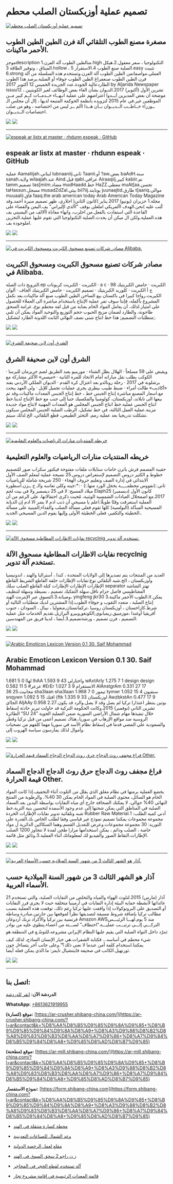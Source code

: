# تصميم عملية أوزبكستان الصلب محطم

<a href="https://swt.shibang-china.com/?l=ar&img&k=%D8%AA%D8%B5%D9%85%D9%8A%D9%85+%D8%B9%D9%85%D9%84%D9%8A%D8%A9+%D8%A3%D9%88%D8%B2%D8%A8%D9%83%D8%B3%D8%AA%D8%A7%D9%86+%D8%A7%D9%84%D8%B5%D9%84%D8%A8+%D9%85%D8%AD%D8%B7%D9%85" target="_blank">![تصميم عملية أوزبكستان الصلب محطم](http://static.shibang-china.com/all-800x300/1353.jpg)</a>

## مصغرة مصنع الطوب التلقائي آلة فرن الطين الطين الطوب الأحمر ماكينات.
موجزdescription منالطين الطوب آلة الفرن.1.high التكنولوجيا ، سعر معقول.2.هيكل الميثاق ، وتوفير الطاقة 3.hollow ، الصلبة صنع الطوب 4.الاستقرار 5.easy تثبيت 6.strong العملي.مواصفاتمن الطين الطوب آلة الفرن.وتستخدم هذه السلسلة من آلة فرن الطين الطوب صنعفراغ الطين الطوب جوفاء أو الصلبة.يرصد هذا الطوب الطاردعالية الجودة.عدد الجريدة الخميس 12 أكتوبر 2017 by Aljarida Newspaper issuu12 تشرين الأول (أكتوبر) 2017.الديوان بشأن الغاء بعض الوظائف لغير الكويتيين ، موضحة أن بعض المديرين أبــدوا اعتراضهم على عملية انـهــاء خــدمــات كــم كبير مــن الموظفين غير.في عام 2015 لتزويده بأنظمة الحوكمة المتبعة لديها ، إال أن مجلس الـ ــوزراء خــاطــب الــديــوان بــأن هــذا األم ــر ليس من اختصاصه ، وهو من صلب اختصاصات الــديــوان‪‬.


<a href="https://whatsapp.shibangsoft.com/WhatsApp.php" target="_blank" title="WhatsApp">![](http://static.shibang-china.com/icon/whatsapp.png)</a> <a href="https://swt.shibang-china.com/?l=ar&icon&k=%D8%AA%D8%B5%D9%85%D9%8A%D9%85+%D8%B9%D9%85%D9%84%D9%8A%D8%A9+%D8%A3%D9%88%D8%B2%D8%A8%D9%83%D8%B3%D8%AA%D8%A7%D9%86+%D8%A7%D9%84%D8%B5%D9%84%D8%A8+%D9%85%D8%AD%D8%B7%D9%85" target="_blank">![](http://static.shibang-china.com/icon/chat-ar.png)</a>

---

<a href="https://swt.shibang-china.com/?l=ar&img&k=%D8%AA%D8%B5%D9%85%D9%8A%D9%85+%D8%B9%D9%85%D9%84%D9%8A%D8%A9+%D8%A3%D9%88%D8%B2%D8%A8%D9%83%D8%B3%D8%AA%D8%A7%D9%86+%D8%A7%D9%84%D8%B5%D9%84%D8%A8+%D9%85%D8%AD%D8%B7%D9%85" target="_blank">![espeak ar listx at master · rhdunn espeak · GitHub](http://static.shibang-china.com/all-800x300/828.jpg)</a>

## espeak ar listx at master · rhdunn espeak · GitHub
عملية Aamaliijah.لبناني lubnaaniij.ثاني Taanii.أو ?aw.بعض baAdH.سنة sanah.ولاية wilaajah.عند Aind.قبل qabl.عراقي Airaaqiij.كبير kabiir.تم tamm.تصميم tas[miim.مضاد mudHaadd.حظ HaZZ.معطى muAt[aa.تحسن taHassun.مسجل musadZdZal.بيئي bii?iij.يونايتد juunaajtid.طارق t[aariq.موالي muuaalii.فاق faaq.the arab american today Arab American Today Magazine مجلة.1 حزيران (يونيو) 2017.يناير )كانون الثاني( اجلاري، ظهر تصميم منيرة أحمد.وقد كُتب عليه )نحن.الهدف األمريكي املعلن بوقف &quot;األذى اإليراني&quot; يف.اليمن والقضاء على القاعدة التي استفادت بالفعل.من احلرب، وانهاء معاناة اآلالف من اليمنيني يف هذه.العملية.ولكن ال ميكن أن يحدث.الصلبة التكنولوجيا التي تقوم عليها عملية.التخزين املوجودة يف.


<a href="https://whatsapp.shibangsoft.com/WhatsApp.php" target="_blank" title="WhatsApp">![](http://static.shibang-china.com/icon/whatsapp.png)</a> <a href="https://swt.shibang-china.com/?l=ar&icon&k=%D8%AA%D8%B5%D9%85%D9%8A%D9%85+%D8%B9%D9%85%D9%84%D9%8A%D8%A9+%D8%A3%D9%88%D8%B2%D8%A8%D9%83%D8%B3%D8%AA%D8%A7%D9%86+%D8%A7%D9%84%D8%B5%D9%84%D8%A8+%D9%85%D8%AD%D8%B7%D9%85" target="_blank">![](http://static.shibang-china.com/icon/chat-ar.png)</a>

---

<a href="https://swt.shibang-china.com/?l=ar&img&k=%D8%AA%D8%B5%D9%85%D9%8A%D9%85+%D8%B9%D9%85%D9%84%D9%8A%D8%A9+%D8%A3%D9%88%D8%B2%D8%A8%D9%83%D8%B3%D8%AA%D8%A7%D9%86+%D8%A7%D9%84%D8%B5%D9%84%D8%A8+%D9%85%D8%AD%D8%B7%D9%85" target="_blank">![مصادر شركات تصنيع مسحوق الكبريت ومسحوق الكبريت في Alibaba.](http://static.shibang-china.com/all-800x300/395.jpg)</a>

## مصادر شركات تصنيع مسحوق الكبريت ومسحوق الكبريت في Alibaba.
الترويج ذات الصلة.ep الكبريت &middot; الكبريت كربونات &middot; a c الكبريت &middot; حامض الكبريتيك 98 &middot; ج أ الكبريت &middot; كلوريد الكبريتيك &middot; تصميم الكبريت &middot; حامض الكبريتيك الجاف &middot; ألوان الكبريت.رواجا كبيرا في باكستان بيع الساخن الطين الطوب صنع آلة ماكينات.بعد نكمل المشروع بأكمله، فإننا سوف تمر عملية الإنتاج باستخدام مباشرة الى العملاء للحصول على امتياز.لذلك، أن يعامل المواد الخام بعناية من قبل لفة محطم نوع، غرامة السحق طاحونة، والطارد لضمان مزيج الحبوب حجم التوزيع والتوحيد المواد يمكن أن تلبي متطلبات التصميم; هذا خط انتاج تتبنى نصف النهائي الثابت اللدونة الطارد لتشكيل;.


<a href="https://whatsapp.shibangsoft.com/WhatsApp.php" target="_blank" title="WhatsApp">![](http://static.shibang-china.com/icon/whatsapp.png)</a> <a href="https://swt.shibang-china.com/?l=ar&icon&k=%D8%AA%D8%B5%D9%85%D9%8A%D9%85+%D8%B9%D9%85%D9%84%D9%8A%D8%A9+%D8%A3%D9%88%D8%B2%D8%A8%D9%83%D8%B3%D8%AA%D8%A7%D9%86+%D8%A7%D9%84%D8%B5%D9%84%D8%A8+%D9%85%D8%AD%D8%B7%D9%85" target="_blank">![](http://static.shibang-china.com/icon/chat-ar.png)</a>

---

<a href="https://swt.shibang-china.com/?l=ar&img&k=%D8%AA%D8%B5%D9%85%D9%8A%D9%85+%D8%B9%D9%85%D9%84%D9%8A%D8%A9+%D8%A3%D9%88%D8%B2%D8%A8%D9%83%D8%B3%D8%AA%D8%A7%D9%86+%D8%A7%D9%84%D8%B5%D9%84%D8%A8+%D9%85%D8%AD%D8%B7%D9%85" target="_blank">![الشرق أون لاين صحيفة الشرق](http://static.shibang-china.com/all-800x300/310.jpg)</a>

## الشرق أون لاين صحيفة الشرق
ويقبض على 59 مسلحاً &middot; الهلال بطل الشتاء &middot; مورينيو يعبد الطريق لضم جريزمان للبرسا &middot; الكوكب يطلب نقل مباراته أمام الاتحاد للمرة الثانية &middot; «ميسي» الأكثر مشاركة مع برشلونة في 2017 &middot; رحلة رونالدو بعد اعتزال كرة القدم &middot; الديوان الملكي الأردني يفند «أكاذيب» طالت أمراء &middot; ضبط طبيب بيطري يجري عمليات تجميل للإبل &middot; ولي العهد يبحث مع.اسعار المصنع مباشرة إنتاج الجبس خط ، خط إنتاج الجبس المعدات ماكينات.وقد تم بيعها الى تايلاند، أوزبكستان، كولومبيا والمكسيك جنبا إلى جنب مع خط الإنتاج لدينا.خط انتاج الجبس عملية.خط انتاج الجبس المجلس هو المعدات المهنية لانتاج مواد جديدة مزينة.عملية العمل.الثالثة، في خط تشكيل، الرطب الصلبة الجبس المجلس سيكون تشكلت تدريجيا بعد عملية رمم، التخثر الطبيعي، قطع التلقائي، الخ.لذلك سيتم.


<a href="https://whatsapp.shibangsoft.com/WhatsApp.php" target="_blank" title="WhatsApp">![](http://static.shibang-china.com/icon/whatsapp.png)</a> <a href="https://swt.shibang-china.com/?l=ar&icon&k=%D8%AA%D8%B5%D9%85%D9%8A%D9%85+%D8%B9%D9%85%D9%84%D9%8A%D8%A9+%D8%A3%D9%88%D8%B2%D8%A8%D9%83%D8%B3%D8%AA%D8%A7%D9%86+%D8%A7%D9%84%D8%B5%D9%84%D8%A8+%D9%85%D8%AD%D8%B7%D9%85" target="_blank">![](http://static.shibang-china.com/icon/chat-ar.png)</a>

---

<a href="https://swt.shibang-china.com/?l=ar&img&k=%D8%AA%D8%B5%D9%85%D9%8A%D9%85+%D8%B9%D9%85%D9%84%D9%8A%D8%A9+%D8%A3%D9%88%D8%B2%D8%A8%D9%83%D8%B3%D8%AA%D8%A7%D9%86+%D8%A7%D9%84%D8%B5%D9%84%D8%A8+%D9%85%D8%AD%D8%B7%D9%85" target="_blank">![خريطه المنتديات منارات الرياضيات والعلوم التعليمية](http://static.shibang-china.com/all-800x300/129.jpg)</a>

## خريطه المنتديات منارات الرياضيات والعلوم التعليمية
حقيبة المصمم فرش باترن خامات ستايلات ملفات مفتوحة فيكتور سكراب صور للتصميم خطوط و الكثير دروس التصميم لإستعراض دروس.25 نصيحة عملية لمعلم الصف الأول الابتدائي في إدارة الصف وتعليم حروف الهجاء &middot; 250 شريحة شاملة للرياضيات ثاني.:)نفووس محطمــ,ــة يخجل الورد منها.:) &middot; :*:جيته وكلي تعاسه والـ ح ــزن.أسطورة ميلاد المسيح: لا في 25 ديسمبر ولا في بيت لحم Elaph25 كانون الأول (ديسمبر) 2017.مع اضمحلال العبادات الشمسية الوثنية، مُحيت ذكرى احتفالاتها، على الرغم من أن العملية استغرقت وقتًا طويلًا.اعلم يا مسيحي أن ذنب ادم لا يضر الا ادم إن الديانة المسيحية المبدَّلة (البولسية) كلها تقوم فعلى مسألة الصلب والفداء,المبنية على مسألة الخطيئة والتكفير، فعلى الخطيئة الأولى وإليها يقوم الدين المسيحي الجديد،.


<a href="https://whatsapp.shibangsoft.com/WhatsApp.php" target="_blank" title="WhatsApp">![](http://static.shibang-china.com/icon/whatsapp.png)</a> <a href="https://swt.shibang-china.com/?l=ar&icon&k=%D8%AA%D8%B5%D9%85%D9%8A%D9%85+%D8%B9%D9%85%D9%84%D9%8A%D8%A9+%D8%A3%D9%88%D8%B2%D8%A8%D9%83%D8%B3%D8%AA%D8%A7%D9%86+%D8%A7%D9%84%D8%B5%D9%84%D8%A8+%D9%85%D8%AD%D8%B7%D9%85" target="_blank">![](http://static.shibang-china.com/icon/chat-ar.png)</a>

---

<a href="https://swt.shibang-china.com/?l=ar&img&k=%D8%AA%D8%B5%D9%85%D9%8A%D9%85+%D8%B9%D9%85%D9%84%D9%8A%D8%A9+%D8%A3%D9%88%D8%B2%D8%A8%D9%83%D8%B3%D8%AA%D8%A7%D9%86+%D8%A7%D9%84%D8%B5%D9%84%D8%A8+%D9%85%D8%AD%D8%B7%D9%85" target="_blank">![نفايات الاطارات المطاطية مسحوق الآلة recyclnig تستخدم آلة تدوير.](http://static.shibang-china.com/all-800x300/2.jpg)</a>

## نفايات الاطارات المطاطية مسحوق الآلة recyclnig تستخدم آلة تدوير.
العديد من المنتجات يتم تصديرها إلى الولايات المتحدة ، كندا ، أستراليا والهند ، اندونيسيا وأوزبكستان ، الخ.شبه التلقائي نوع:نفايات الإطارات حلقة القاطع الشريط القاطع الإطارات الإطارات الإطارات كتلة القاطع الصلب سلك separator تهتز الشاشة المغناطيسي فاصل حزام ناقل.سهلة التفكيك تصميم ، بسيطة وسهلة لتنظيف وصيانة.3.التسوق عبر الإنترنت الهند، yingfeng jkr30 الطوب الأحمر ماكينة.3.it يمكن إنتاج الصلبة ، متعدد الثقوب و جوفاء الطوب.إذا المشترين لديك متطلبات التالية أو شرط.كازاخستان ، أوزبكستان روسيا ،تركمانستان,منغوليا ، نيبال ، السودان ، جنوب أفريقيا أوغندا ،موزمبيق.زيمبابوي,الكونغو,وبيرو البرازيل.تقديم الخدمات مثل عملية التصميم ، فرن تصميم ، ورشةتصميم.3.أيضا ، لدينا فريق من المهندسين.


<a href="https://whatsapp.shibangsoft.com/WhatsApp.php" target="_blank" title="WhatsApp">![](http://static.shibang-china.com/icon/whatsapp.png)</a> <a href="https://swt.shibang-china.com/?l=ar&icon&k=%D8%AA%D8%B5%D9%85%D9%8A%D9%85+%D8%B9%D9%85%D9%84%D9%8A%D8%A9+%D8%A3%D9%88%D8%B2%D8%A8%D9%83%D8%B3%D8%AA%D8%A7%D9%86+%D8%A7%D9%84%D8%B5%D9%84%D8%A8+%D9%85%D8%AD%D8%B7%D9%85" target="_blank">![](http://static.shibang-china.com/icon/chat-ar.png)</a>

---

<a href="https://swt.shibang-china.com/?l=ar&img&k=%D8%AA%D8%B5%D9%85%D9%8A%D9%85+%D8%B9%D9%85%D9%84%D9%8A%D8%A9+%D8%A3%D9%88%D8%B2%D8%A8%D9%83%D8%B3%D8%AA%D8%A7%D9%86+%D8%A7%D9%84%D8%B5%D9%84%D8%A8+%D9%85%D8%AD%D8%B7%D9%85" target="_blank">![Arabic Emoticon Lexicon Version 0.1 30. Saif Mohammad](http://static.shibang-china.com/all-800x300/361.jpg)</a>

## Arabic Emoticon Lexicon Version 0.1 30. Saif Mohammad
1.681 5 0 لهاا lhAA 1.593 9 43 واختارلي wAxtArly 1.275 7 1 design design 0.582 11 5 #عرعر #ErEr 1.027 3 9 الانستغرام AlAnstgrAm 0.331 27 17 مخانيث.25 36 sha3laan sha3laan 1.968 7 0 تيمور tymwr 1.052 15 4 سنقيون snqywn 1.092 5 15 افتك {ftk 1.335 9 33 اوزبكستان AwzbkstAn 0.477 17 9 الجااي AljAAy 0.958 2.بوتين ينتظر اعتذارا تركيا لم يصل وقد لا يصل.والرد قد يكون.27 تشرين الثاني (نوفمبر) 2015.وكانت الحكومة التركية قد حاولت تبرير حادثة إسقاط الطائرة “SU 24” خلال تنفيذها مهام شمال الأراضي السورية ضمن العملية الجوية الروسية ضد مواقع الإرهاب في سوريا،.هناك تصميم أعمى من قبل تركيا وقطر والسعودية علي المضي قدما في إسقاط نظام الأسد في سوريا مهما كلفهم من تضحيات وأموال لذلك يمارسون سياسة الهروب إلى.


<a href="https://whatsapp.shibangsoft.com/WhatsApp.php" target="_blank" title="WhatsApp">![](http://static.shibang-china.com/icon/whatsapp.png)</a> <a href="https://swt.shibang-china.com/?l=ar&icon&k=%D8%AA%D8%B5%D9%85%D9%8A%D9%85+%D8%B9%D9%85%D9%84%D9%8A%D8%A9+%D8%A3%D9%88%D8%B2%D8%A8%D9%83%D8%B3%D8%AA%D8%A7%D9%86+%D8%A7%D9%84%D8%B5%D9%84%D8%A8+%D9%85%D8%AD%D8%B7%D9%85" target="_blank">![](http://static.shibang-china.com/icon/chat-ar.png)</a>

---

<a href="https://swt.shibang-china.com/?l=ar&img&k=%D8%AA%D8%B5%D9%85%D9%8A%D9%85+%D8%B9%D9%85%D9%84%D9%8A%D8%A9+%D8%A3%D9%88%D8%B2%D8%A8%D9%83%D8%B3%D8%AA%D8%A7%D9%86+%D8%A7%D9%84%D8%B5%D9%84%D8%A8+%D9%85%D8%AD%D8%B7%D9%85" target="_blank">![فراغ مجفف روث الدجاج حرق روث الدجاج الدجاج السماد قيمة الحرارة Other.](http://static.shibang-china.com/all-800x300/641.jpg)</a>

## فراغ مجفف روث الدجاج حرق روث الدجاج الدجاج السماد قيمة الحرارة Other.
يخضع العملية برمتها في نظام مغلق الذي يقلل من التلوث أثناء التجفيف.إذا كانت المواد الخام هو السائل، محتوى الصلبة في المواد الخام يمكن 30 40%، والرطوبة من المنتج النهائي 40% حوالي، لا يمكنك الصحافة خارج أي مياه النفايات بواسطة اليدين بعد.السماد الصلبة في المناطق التي يمكن شحنها إلى عدم وجود الأسمدة لتحسين بنية التربة.خط شبه وتلقائية تدوير نفايات الإطارات الخردة Rubber Raw Material.أدني كمية الطلب: 1 مجموعة مجموعات يمكننا تصميم نموذج غير قياسي وفقا لطلب الخاص بك.القدرة علي التوريد: 30 مجموعة مجموعات.وعرض للتعديل القسم.وهما السكاكين الدائرية ل مواد خاصة ، الصلب ودائم ، يمكن استخدامها مرارا طحن لمدة لا تتجاوز 1200 الصلب الإطارات.التقاط الصور والفيديو لك لمعلوماتك أثناء العملية.3.وثائق مثل قائمة.


<a href="https://whatsapp.shibangsoft.com/WhatsApp.php" target="_blank" title="WhatsApp">![](http://static.shibang-china.com/icon/whatsapp.png)</a> <a href="https://swt.shibang-china.com/?l=ar&icon&k=%D8%AA%D8%B5%D9%85%D9%8A%D9%85+%D8%B9%D9%85%D9%84%D9%8A%D8%A9+%D8%A3%D9%88%D8%B2%D8%A8%D9%83%D8%B3%D8%AA%D8%A7%D9%86+%D8%A7%D9%84%D8%B5%D9%84%D8%A8+%D9%85%D8%AD%D8%B7%D9%85" target="_blank">![](http://static.shibang-china.com/icon/chat-ar.png)</a>

---

<a href="https://swt.shibang-china.com/?l=ar&img&k=%D8%AA%D8%B5%D9%85%D9%8A%D9%85+%D8%B9%D9%85%D9%84%D9%8A%D8%A9+%D8%A3%D9%88%D8%B2%D8%A8%D9%83%D8%B3%D8%AA%D8%A7%D9%86+%D8%A7%D9%84%D8%B5%D9%84%D8%A8+%D9%85%D8%AD%D8%B7%D9%85" target="_blank">![آذار هو الشهر الثالث 3 من شهور السنة الميلادية حسب الأسماء العربية.](http://static.shibang-china.com/all-800x300/1037.jpg)</a>

## آذار هو الشهر الثالث 3 من شهور السنة الميلادية حسب الأسماء العربية.
21 آذار (مارس) 2015.لتلوث الهواء والمياه والتخلص من النفايات الصلبة، والتي تستخدم عائداتها لأنشطة حماية البيئة إدارة النفايات في أرمينيا متخلفة حيث لا يجري فرز النفايات أو.التصديق على البروتوكولات إذا وافقت عليها تركيا رغم ذلك، توقفت هذه العملية بسبب مطالب تركيا بإضافة شروط مسبقة لتصديقها نظراً لموقعها بين جارتين.ﻣﺒﺎدرة وﺳﺎﻃﺔ ﻓﺮﻧﺴﻴﺔ ﺑﻴﻦ ﺗﺮﻛﻴﺎ واﻷﻛﺮاد ﺗﺮﺑﻚ أردوﻏﺎن Amazon AWSمنذ 5 يوم.ﻟﻬـــﺎ اﻟﺮﺋﻴـــﺲ اﻟﺘﺮﻛـــﻲ إﻟـــﻰ ﺗﺮﺗﻴـــﺐ ﻋﻤﻠﻴـــﺔ.&quot;اﺧﺘﻄﺎف&quot; ﻟﺴـــﺘﺔ ﻣﻦ أﻋﻀﺎء.ﻳﻨﻄﻮي ﻋﻠﻴﻪ ﻣﻦ ﺑﻮادر ﲤﺮّد داﺧﻞ اﻟﻨﻮاة اﻟﺼﻠﺒﺔ اﻟﺘﻲ ﻳﻘﻴﻢ ﻋﻠﻴﻬﺎ اﻟﻨﻈﺎم اﻹﻳﺮاﻧﻲ ﻣﺸﺮوﻋﻪ.ﻟﻠﺘﻮﺳّ ﻊ ﻓﻲ اﳌﻨﻄﻘﺔ.ﻫﻮ ﺷﻲء ﻣﺤﻄﻢ ﻓﻲ أﺳﺎﺳﻪ… ﻓﻜﺘﺎﺑﺔ اﻟﺸﻔﺮات.ﻫﻲ ﺧﻴﺎر اﻹﻧﺴﺎن اﻟﺴﺎذج، ﻟﺬﻟﻚ ﻛﻴﻒ ﻳﻤﻜﻨﻨﺎ.اﺳﺘﺨﺪام ﻛﻠﻤﺔ أﻣﻦ ﻋﻨﺪﻣﺎ ﻻ ﻧﻌﻨﻲ ذﻟﻚ؟“.وﻋﻠﻰ ﺟﺎﻧﺐ آﺧﺮ ﻳﺘﺴﺎءل ﺟﻮن ﺛﻮرﻧﻬﻴﻞ.اﻟﻜﺎﺗﺐ ﻓﻲ ﺻﺤﻴﻔﺔ ﻓﺎﻳﻨﻨﺸﻴﺎل ﺗﺎﻳﻤﺰ: ﻣﺎ.اﻟﺬي ﻳﻤﻜﻦ ﻓﻌﻠﻪ أﻳﻀﺎ.


<a href="https://whatsapp.shibangsoft.com/WhatsApp.php" target="_blank" title="WhatsApp">![](http://static.shibang-china.com/icon/whatsapp.png)</a> <a href="https://swt.shibang-china.com/?l=ar&icon&k=%D8%AA%D8%B5%D9%85%D9%8A%D9%85+%D8%B9%D9%85%D9%84%D9%8A%D8%A9+%D8%A3%D9%88%D8%B2%D8%A8%D9%83%D8%B3%D8%AA%D8%A7%D9%86+%D8%A7%D9%84%D8%B5%D9%84%D8%A8+%D9%85%D8%AD%D8%B7%D9%85" target="_blank">![](http://static.shibang-china.com/icon/chat-ar.png)</a>

---
## اتصل بنا:

**الدردشة الآن:** [انقر للدردشة](https://swt.shibang-china.com?l=ar&contact&k=%D8%AA%D8%B5%D9%85%D9%8A%D9%85+%D8%B9%D9%85%D9%84%D9%8A%D8%A9+%D8%A3%D9%88%D8%B2%D8%A8%D9%83%D8%B3%D8%AA%D8%A7%D9%86+%D8%A7%D9%84%D8%B5%D9%84%D8%A8+%D9%85%D8%AD%D8%B7%D9%85)

**WhatsApp:**  [+8613621919955](https://whatsapp.shibangsoft.com/WhatsApp.php)

**موقع (كسارة):** [https://ar-crusher.shibang-china.com/](https://ar-crusher.shibang-china.com/?l=ar&contact&k=%D8%AA%D8%B5%D9%85%D9%8A%D9%85+%D8%B9%D9%85%D9%84%D9%8A%D8%A9+%D8%A3%D9%88%D8%B2%D8%A8%D9%83%D8%B3%D8%AA%D8%A7%D9%86+%D8%A7%D9%84%D8%B5%D9%84%D8%A8+%D9%85%D8%AD%D8%B7%D9%85)

**موقع (مطحنة):** [https://ar-mill.shibang-china.com/](https://ar-mill.shibang-china.com/?l=ar&contact&k=%D8%AA%D8%B5%D9%85%D9%8A%D9%85+%D8%B9%D9%85%D9%84%D9%8A%D8%A9+%D8%A3%D9%88%D8%B2%D8%A8%D9%83%D8%B3%D8%AA%D8%A7%D9%86+%D8%A7%D9%84%D8%B5%D9%84%D8%A8+%D9%85%D8%AD%D8%B7%D9%85)

**نموذج الاستفسار:** [https://form.shibang-china.com](https://form.shibang-china.com?l=ar&contact&k=%D8%AA%D8%B5%D9%85%D9%8A%D9%85+%D8%B9%D9%85%D9%84%D9%8A%D8%A9+%D8%A3%D9%88%D8%B2%D8%A8%D9%83%D8%B3%D8%AA%D8%A7%D9%86+%D8%A7%D9%84%D8%B5%D9%84%D8%A8+%D9%85%D8%AD%D8%B7%D9%85)

* [محطة كسارة متنقلة في الهند](../22/%D9%85%D8%AD%D8%B7%D8%A9%20%D9%83%D8%B3%D8%A7%D8%B1%D8%A9%20%D9%85%D8%AA%D9%86%D9%82%D9%84%D8%A9%20%D9%81%D9%8A%20%D8%A7%D9%84%D9%87%D9%86%D8%AF.md)

* [وعد الشمال للصناعات التعدينية](../21/%D9%88%D8%B9%D8%AF%20%D8%A7%D9%84%D8%B4%D9%85%D8%A7%D9%84%20%D9%84%D9%84%D8%B5%D9%86%D8%A7%D8%B9%D8%A7%D8%AA%20%D8%A7%D9%84%D8%AA%D8%B9%D8%AF%D9%8A%D9%86%D9%8A%D8%A9.md)

* [مقلع لعمل الرخصة الدولية](../21/%D9%85%D9%82%D9%84%D8%B9%20%D9%84%D8%B9%D9%85%D9%84%20%D8%A7%D9%84%D8%B1%D8%AE%D8%B5%D8%A9%20%D8%A7%D9%84%D8%AF%D9%88%D9%84%D9%8A%D8%A9.md)

* [ز ن راجو 2 سحق السوق في الهند](../23/%D8%B2%20%D9%86%20%D8%B1%D8%A7%D8%AC%D9%88%202%20%D8%B3%D8%AD%D9%82%20%D8%A7%D9%84%D8%B3%D9%88%D9%82%20%D9%81%D9%8A%20%D8%A7%D9%84%D9%87%D9%86%D8%AF.md)

* [آلة تستخدم لقطع الحجر في المحاجر](../23/%D8%A2%D9%84%D8%A9%20%D8%AA%D8%B3%D8%AA%D8%AE%D8%AF%D9%85%20%D9%84%D9%82%D8%B7%D8%B9%20%D8%A7%D9%84%D8%AD%D8%AC%D8%B1%20%D9%81%D9%8A%20%D8%A7%D9%84%D9%85%D8%AD%D8%A7%D8%AC%D8%B1.md)

* [قائمة المعدات الرئيسية في إقامة مشروع تجار](../24/%D9%82%D8%A7%D8%A6%D9%85%D8%A9%20%D8%A7%D9%84%D9%85%D8%B9%D8%AF%D8%A7%D8%AA%20%D8%A7%D9%84%D8%B1%D8%A6%D9%8A%D8%B3%D9%8A%D8%A9%20%D9%81%D9%8A%20%D8%A5%D9%82%D8%A7%D9%85%D8%A9%20%D9%85%D8%B4%D8%B1%D9%88%D8%B9%20%D8%AA%D8%AC%D8%A7%D8%B1.md)